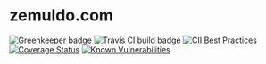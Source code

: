 # zemuldo.com

[![Greenkeeper badge](https://badges.greenkeeper.io/zemuldo/blogs.zemuldo.com.svg)](https://greenkeeper.io/) ![Travis CI build badge](https://travis-ci.org/zemuldo/blog.zemuldo.com.svg?branch=master) [![CII Best Practices](https://bestpractices.coreinfrastructure.org/projects/1527/badge)](https://bestpractices.coreinfrastructure.org/projects/1527)  [![Coverage Status](https://coveralls.io/repos/github/zemuldo/blog.zemuldo.com/badge.svg?branch=master)](https://coveralls.io/github/zemuldo/blog.zemuldo.com?branch=master) [![Known Vulnerabilities](https://snyk.io/test/github/zemuldo/blog.zemuldo.com/badge.svg?targetFile=package.json)](https://snyk.io/test/github/zemuldo/blog.zemuldo.com?targetFile=package.json)
